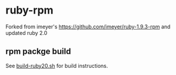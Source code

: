 ruby-rpm
========

Forked from imeyer's https://github.com/imeyer/ruby-1.9.3-rpm and updated ruby 2.0

## rpm packge build ##
See [build-ruby20.sh](build-ruby20.sh) for build instructions. 